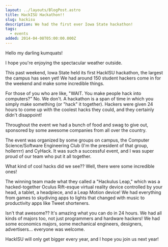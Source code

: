 ```yaml
---
layout: ../layouts/BlogPost.astro
title: HackISU Hackathon!!
slug: hackisu
description: We had the first ever Iowa State hackathon!
tags:
  - events
added: 2014-04-08T05:00:00.000Z
---
```


Hello my darling kumquats!

I hope you're enjoying the spectacular weather outside.

This past weekend, Iowa State held its first HackISU hackathon, the largest the campus has seen yet! We had around 150 student hackers come in for the weekend and make some incredible things.

For those of you who are like, "WAIT. You make people hack into computers?" No. We don't. A hackathon is a span of time in which you simply make something (or "hack" it together). Hackers were given 24 hours to come up with the coolest hacks they could, and they certainly didn't disappoint!

Throughout the event we had a bunch of food and swag to give out, sponsored by some awesome companies from all over the country.

The event was organized by some groups on campus, the Computer Science/Software Engineering Club (I'm the president of that group, hollerrrr) and CyHack. It was such a successful event, and I was super proud of our team who put it all together.

What kind of cool hacks did we see?? Well, there were some incredible ones!

The winning team made what they called a "Hackulus Leap," which was a hacked-together Oculus Rift-esque virtual reality device controlled by your head, a tablet, a headpiece, and a Leap Motion device! We had everything from games to skydiving apps to lights that changed with music to productivity apps like Tweet shorteners.

Isn't that awesome?? It's amazing what you can do in 24 hours. We had all kinds of majors too, not just programmers and hardware hackers! We had some economics majors, some mechanical engineers, designers, advertisers… everyone was welcome.

HackISU will only get bigger every year, and I hope you join us next year!
